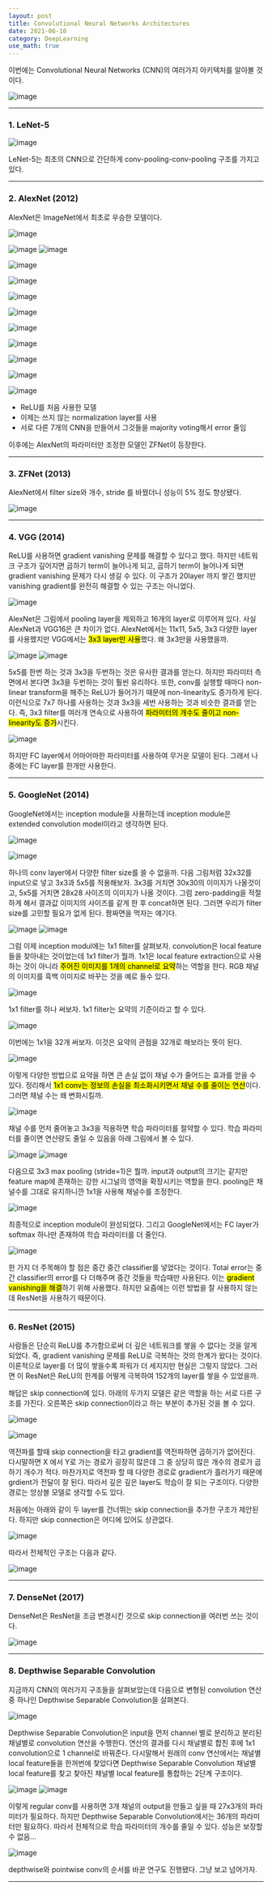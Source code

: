 ```yaml
---
layout: post
title: Convolutional Neural Networks Architectures
date: 2021-06-10
category: DeepLearning
use_math: true
---
```


이번에는 Convolutional Neural Networks (CNN)의 여러가지 아키텍처를 알아볼 것이다.

![image](https://user-images.githubusercontent.com/61526722/121185059-a3997d80-c8a0-11eb-96de-9bc2da956068.png)

---

### 1. LeNet-5

![image](https://user-images.githubusercontent.com/61526722/121184594-35ed5180-c8a0-11eb-9d94-f9f981587431.png)

LeNet-5는 최초의 CNN으로 간단하게 conv-pooling-conv-pooling 구조를 가지고 있다. 

---

### 2. AlexNet (2012)

AlexNet은 ImageNet에서 최초로 우승한 모델이다. 

![image](https://user-images.githubusercontent.com/61526722/121185177-c461d300-c8a0-11eb-8c4f-c9f73f5755a3.png)

![image](https://user-images.githubusercontent.com/61526722/121185480-14d93080-c8a1-11eb-8c93-91d5f1ec37b6.png)
![image](https://user-images.githubusercontent.com/61526722/121186007-9cbf3a80-c8a1-11eb-87a9-f5a82dc4abb2.png)

![image](https://user-images.githubusercontent.com/61526722/121194710-f4fa3a80-c8a9-11eb-991d-7ac7bca849bf.png)

![image](https://user-images.githubusercontent.com/61526722/121194723-f6c3fe00-c8a9-11eb-9151-6a68a9fa2ce2.png)

![image](https://user-images.githubusercontent.com/61526722/121194738-f9265800-c8a9-11eb-8da2-26c1480d7ebc.png)

![image](https://user-images.githubusercontent.com/61526722/121194742-faf01b80-c8a9-11eb-87c8-48a54610ffac.png)

![image](https://user-images.githubusercontent.com/61526722/121194750-fd527580-c8a9-11eb-938d-cedb33bf52ce.png)

![image](https://user-images.githubusercontent.com/61526722/121194756-ff1c3900-c8a9-11eb-9115-bda67dc6b20f.png)

![image](https://user-images.githubusercontent.com/61526722/121194761-004d6600-c8aa-11eb-9a0a-611c2a119b55.png)

![image](https://user-images.githubusercontent.com/61526722/121194797-093e3780-c8aa-11eb-9a5c-00d239a11994.png)

![image](https://user-images.githubusercontent.com/61526722/121194764-02172980-c8aa-11eb-9b59-676fe4640d82.png)


- ReLU를 처음 사용한 모델
- 이제는 쓰지 않는 normalization layer를 사용
- 서로 다른 7개의 CNN을 만들어서 그것들을 majority voting해서 error 줄임

이후에는 AlexNet의 파라미터만 조정한 모델인 ZFNet이 등장한다.

---

### 3. ZFNet (2013)

AlexNet에서 filter size와 개수, stride 를 바꿨더니 성능이 5% 정도 향상됐다.  

![image](https://user-images.githubusercontent.com/61526722/121187350-efe5bd00-c8a2-11eb-94a6-103c6ae999ae.png)


---

### 4. VGG (2014)

ReLU를 사용하면 gradient vanishing 문제를 해결할 수 있다고 했다. 하지만 네트워크 구조가 깊어지면 곱하기 term이 늘어나게 되고, 곱하기 term이 늘어나게 되면 gradient vanishing 문제가 다시 생길 수 있다. 이 구조가 20layer 까지 쌓긴 했지만 vanishing gradient를 완전히 해결할 수 있는 구조는 아니었다.

![image](https://user-images.githubusercontent.com/61526722/121191014-8bc4f800-c8a6-11eb-92c0-f10c01743db9.png)

AlexNet은 그림에서 pooling layer을 제외하고 16개의 layer로 이루어져 있다. 사실 AlexNet과 VGG16은 큰 차이가 없다. AlexNet에서는 11x11, 5x5, 3x3 다양한 layer를 사용했지만 VGG에서는 <mark>3x3 layer만 사용</mark>했다. 왜 3x3만을 사용했을까.

![image](https://user-images.githubusercontent.com/61526722/121189686-494eeb80-c8a5-11eb-97d2-483ca039b633.png)
![image](https://user-images.githubusercontent.com/61526722/121189109-bc0b9700-c8a4-11eb-9ce3-51ba15af604a.png)

5x5를 한번 하는 것과 3x3을 두번하는 것은 유사한 결과를 얻는다. 하지만 파라미터 측면에서 본다면 3x3을 두번하는 것이 훨씬 유리하다. 또한, conv를 실행할 때마다 non-linear transform을 해주는 ReLU가 들어가기 때문에 non-linearity도 증가하게 된다. 이런식으로 7x7 하나를 사용하는 것과 3x3을 세번 사용하는 것과 비슷한 결과를 얻는다. 즉, 3x3 filter를 여러개 연속으로 사용하여 <mark>파라미터의 개수도 줄이고 non-linearity도 증가</mark>시킨다.

![image](https://user-images.githubusercontent.com/61526722/121189928-861ae280-c8a5-11eb-86ea-e5e68cb0835e.png)

하지만 FC layer에서 어마어마한 파라미터를 사용하여 무거운 모델이 된다. 그래서 나중에는 FC layer를 한개만 사용한다.  

---

### 5. GoogleNet (2014)

GoogleNet에서는 inception module을 사용하는데 inception module은 extended convolution model이라고 생각하면 된다.

![image](https://user-images.githubusercontent.com/61526722/121191226-be6ef080-c8a6-11eb-95aa-9e7ad20ee8fa.png)

![image](https://user-images.githubusercontent.com/61526722/121191570-0db52100-c8a7-11eb-83ad-8f575341535e.png)

하나의 conv layer에서 다양한 filter size를 쓸 수 없을까. 다음 그림처럼 32x32를 input으로 넣고 3x3과 5x5를 적용해보자. 3x3를 거치면 30x30의 이미지가 나올것이고, 5x5를 거치면 28x28 사이즈의 이미지가 나올 것이다. 그럼 zero-padding을 적절하게 해서 결과값 이미지의 사이즈를 같게 한 후 concat하면 된다. 그러면 우리가 filter size를 고민할 필요가 없게 된다. 짬짜면을 먹자는 얘기다. 

![image](https://user-images.githubusercontent.com/61526722/121192311-c9765080-c8a7-11eb-990b-1598fc2638d1.png)
![image](https://user-images.githubusercontent.com/61526722/121192320-cb401400-c8a7-11eb-874e-840438a4c4dc.png)

그럼 이제 inception modul에는 1x1 filter를 살펴보자. convolution은 local feature들을 찾아내는 것이었는데 1x1 filter가 뭘까. 1x1은 local feature extraction으로 사용하는 것이 아니라 <mark>주어진 이미지를 1개의 channel로 요약</mark>하는 역할을 한다. RGB 채널의 이미지를 흑백 이미지로 바꾸는 것을 예로 들수 있다. 

![image](https://user-images.githubusercontent.com/61526722/121193190-984a5000-c8a8-11eb-9d7e-a3978c1a9481.png)

1x1 filter를 하나 써보자. 1x1 filter는 요약의 기준이라고 할 수 있다. 

![image](https://user-images.githubusercontent.com/61526722/121193457-d5aedd80-c8a8-11eb-9446-5bc141f10942.png)

이번에는 1x1을 32개 써보자. 이것은 요약의 관점을 32개로 해보라는 뜻이 된다. 

![image](https://user-images.githubusercontent.com/61526722/121193477-d8a9ce00-c8a8-11eb-9ac8-9acf106304f3.png)

이렇게 다양한 방법으로 요약을 하면 큰 손실 없이 채널 수가 줄어드는 효과를 얻을 수 있다. 정리해서 <mark>1x1 conv는 정보의 손실을 최소화시키면서 채널 수를 줄이는 연산</mark>이다. 그러면 채널 수는 왜 변화시킬까.

![image](https://user-images.githubusercontent.com/61526722/121208792-4b20ab00-c8b5-11eb-8da8-33e021ed9ed7.png)

채널 수를 먼저 줄어놓고 3x3을 적용하면 학습 파라미터를 절약할 수 있다. 학습 파라미터를 줄이면 연산량도 줄일 수 있음을 아래 그림에서 볼 수 있다.

![image](https://user-images.githubusercontent.com/61526722/121210193-6e982580-c8b6-11eb-9826-bbcc742ed9ca.png)
![image](https://user-images.githubusercontent.com/61526722/121210245-7b1c7e00-c8b6-11eb-891e-38833550a1b4.png)

다음으로 3x3 max pooling (stride=1)은 뭘까. input과 output의 크기는 같지만 feature map에 존재하는 강한 시그널의 영역을 확장시키는 역할을 한다. pooling은 채널수를 그대로 유지하니깐 1x1을 사용해 채널수를 조정한다. 

![image](https://user-images.githubusercontent.com/61526722/121209567-e44fc180-c8b5-11eb-96b0-d8ef81c4fcb1.png)

최종적으로 inception module이 완성되었다. 그리고 GoogleNet에서는 FC layer가 softmax 하나만 존재하여 학습 파라미터를 더 줄인다. 

![image](https://user-images.githubusercontent.com/61526722/121210759-e5352300-c8b6-11eb-8c54-3a48f8a8a6dd.png)

한 가지 더 주목해야 할 점은 중간 중간 classifier를 넣었다는 것이다. Total error는 중간 classifier의 error를 다 더해주며 중간 것들을 학습때만 사용된다. 이는 <mark>gradient vanishing을 해결</mark>하기 위해 사용했다. 하지만 요즘에는 이런 방법을 잘 사용하지 않는데 ResNet을 사용하기 때문이다. 

---

### 6. ResNet (2015)

사람들은 단순히 ReLU를 추가함으로써 더 깊은 네트워크를 쌓을 수 없다는 것을 알게 되었다. 즉, gradient vanishing 문제를 ReLU로 극복하는 것의 한계가 왔다는 것이다. 이론적으로 layer를 더 많이 쌓을수록 파워가 더 세지지만 현실은 그렇지 않았다. 그러면 이 ResNet은 ReLU의 한계를 어떻게 극복하여 152개의 layer를 쌓을 수 있었을까. 


해답은 skip connection에 있다. 아래의 두가지 모델은 같은 역할을 하는 서로 다른 구조를 가진다. 오른쪽은 skip connection이라고 하는 부분이 추가된 것을 볼 수 있다. 

![image](https://user-images.githubusercontent.com/61526722/121213793-86bd7400-c8b9-11eb-8640-1a9a395021e0.png)

![image](https://user-images.githubusercontent.com/61526722/121212771-9d170000-c8b8-11eb-95ab-f8c5370f1ccd.png)

역전파를 할때 skip connection을 타고 gradient를 역전파하면 곱하기가 없어진다. 다시말하면 X 에서 Y로 가는 경로가 굉장히 많은데 그 중 상당히 많은 개수의 경로가 곱하기 개수가 적다. 마찬가지로 역전파 할 때 다양한 경로로 gradient가 흘러가기 때문에 grdient가 전달이 잘 된다. 따라서 깊은 깊은 layer도 학습이 잘 되는 구조이다. 다양한 경로는 앙상블 모델로 생각할 수도 있다. 

처음에는 아래와 같이 두 layer를 건너뛰는 skip connection을 추가한 구조가 제안된다. 하지만 skip connection은 어디에 있어도 상관없다. 

![image](https://user-images.githubusercontent.com/61526722/121214298-eddb2880-c8b9-11eb-8778-56df1c506be5.png)

따라서 전체적인 구조는 다음과 같다. 

![image](https://user-images.githubusercontent.com/61526722/121214585-3561b480-c8ba-11eb-8984-121876250be9.png)

---

### 7. DenseNet (2017)

DenseNet은 ResNet을 조금 변경시킨 것으로 skip connection을 여러번 쓰는 것이다. 

![image](https://user-images.githubusercontent.com/61526722/121215401-ec5e3000-c8ba-11eb-82a2-6796518843d9.png)

---

### 8. Depthwise Separable Convolution

지금까지 CNN의 여러가지 구조들을 살펴보았는데 다음으로 변형된 convolution 연산 중 하나인 Depthwise Separable Convolution을 살펴본다. 

![image](https://user-images.githubusercontent.com/61526722/121215809-4b23a980-c8bb-11eb-8698-6ba5328e6ab2.png)

Depthwise Separable Convolution은 input을 먼저 channel 별로 분리하고 분리된 채널별로 convolution  연산을 수행한다. 연산의 결과를 다시 채널별로 합친 후에 1x1 convolution으로 1 channel로 바꿔준다. 다시말해서 원래의 conv 연산에서는 채널별 local feature들을 한꺼번에 찾았다면 Depthwise Separable Convolution 채널별 local feature를 찾고 찾아진 채널별 local feature를 통합하는 2단계 구조이다.  

![image](https://user-images.githubusercontent.com/61526722/121216964-588d6380-c8bc-11eb-874d-ef1eac82b159.png)
![image](https://user-images.githubusercontent.com/61526722/121216790-30056980-c8bc-11eb-8d90-a059bdf9a2a0.png)

이렇게 regular conv를 사용하면 3개 채널의 output을 만들고 싶을 때 27x3개의 파라미터가 필요하다. 하지만 Depthwise Separable Convolution에서는 36개의 파라미터만 필요하다. 따라서 전체적으로 학습 파라미터의 개수를 줄일 수 있다. 성능은 보장할 수 없음...


![image](https://user-images.githubusercontent.com/61526722/121217495-dcdfe680-c8bc-11eb-9988-e2594f86ce01.png)

depthwise와 pointwise conv의 순서를 바꾼 연구도 진행됐다. 그냥 보고 넘어가자.

---
